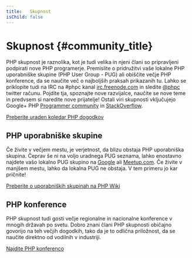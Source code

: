 ```yaml
---
title:   Skupnost
isChild: false
---
```


# Skupnost {#community_title}

PHP skupnost je raznolika, kot je tudi velika in njeni člani so pripravljeni podpirati nove PHP programerje. Premislite o pridružitvi vaše lokalne PHP uporabniške skupine (PHP User Group - PUG)
ali obiščite večje PHP konference, da se naučite več o najboljših praksah prikazanih tu. Lahko se priklopite tudi na IRC na #phpc kanal [irc.freenode.com][php-irc] in sledite [@phpc][phpc-twitter] twitter računu. Pojdite tja, spoznajte nove razvijalce, naučite se nove teme in predvsem si naredite nove prijatelje! Ostali viri skupnosti vključujejo Google+ PHP [Programmer community][php-programmers-gplus] in [StackOverflow][php-so].

[Preberite uraden koledar PHP dogodkov][php-calendar]

## PHP uporabniške skupine

Če živite v večjem mestu, je verjetnost, da blizu obstaja PHP uporabniška skupina. Čeprav še ni na voljo uradnega PUG seznama, lahko enostavno najdete vašo lokalno PUG skupino na [Google][google] ali [Meetup.com][meetup]. Če živite v manjšem mestu, lahko da lokalna PUG ne obstaja. V tem primeru jo kar pričnite!

[Preberite o uporabniških skupinah na PHP Wiki][php-wiki]

## PHP konference

PHP skupnost tudi gosti večje regionalne in nacionalne konference v mnogih državah po svetu. Dobro znani člani PHP skupnosti običajno govorijo na teh večjih dogodkih, tako da je to odlična priložnost,
da se naučite direktno od vodilnih v industriji.

[Najdite PHP konferenco][php-conf]

[php-calendar]: http://www.php.net/cal.php
[google]: https://www.google.com/search?q=php+user+group+near+me
[meetup]: http://www.meetup.com/find/
[php-wiki]: https://wiki.php.net/usergroups
[php-conf]: http://php.net/conferences/index.php
[phpc-twitter]: https://twitter.com/phpc
[php-programmers-gplus]: https://plus.google.com/u/0/communities/104245651975268426012
[php-irc]: http://webchat.freenode.net/?channels=phpc
[php-so]: http://stackoverflow.com/questions/tagged/php
